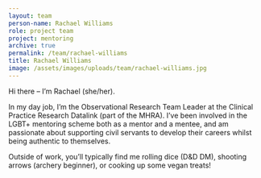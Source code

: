 ```yaml
---
layout: team
person-name: Rachael Williams
role: project team
project: mentoring
archive: true
permalink: /team/rachael-williams
title: Rachael Williams
image: /assets/images/uploads/team/rachael-williams.jpg
---
```


Hi there – I’m Rachael (she/her). 

In my day job, I’m the Observational Research Team Leader at the Clinical Practice Research Datalink (part of the MHRA). I’ve been involved in the LGBT+ mentoring scheme both as a mentor and a mentee, and am passionate about supporting civil servants to develop their careers whilst being authentic to themselves. 

Outside of work, you’ll typically find me rolling dice (D&D DM), shooting arrows (archery beginner), or cooking up some vegan treats!
